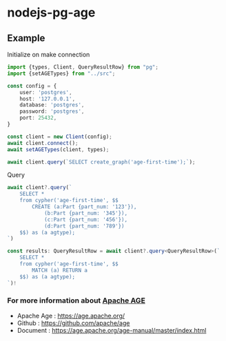 nodejs-pg-age
===========



Example
-----
Initialize on make connection

```typescript
import {types, Client, QueryResultRow} from "pg";
import {setAGETypes} from "../src";

const config = {
    user: 'postgres',
    host: '127.0.0.1',
    database: 'postgres',
    password: 'postgres',
    port: 25432,
}

const client = new Client(config);
await client.connect();
await setAGETypes(client, types);

await client.query(`SELECT create_graph('age-first-time');`);
```

Query

```typescript
await client?.query(`
    SELECT *
    from cypher('age-first-time', $$
        CREATE (a:Part {part_num: '123'}),
            (b:Part {part_num: '345'}),
            (c:Part {part_num: '456'}),
            (d:Part {part_num: '789'})
    $$) as (a agtype);
`)

const results: QueryResultRow = await client?.query<QueryResultRow>(`
    SELECT *
    from cypher('age-first-time', $$
        MATCH (a) RETURN a
    $$) as (a agtype);
`)!
```

### For more information about [Apache AGE](https://age.apache.org/)
* Apache Age : https://age.apache.org/
* Github : https://github.com/apache/age
* Document : https://age.apache.org/age-manual/master/index.html

